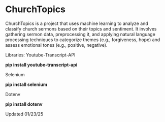 # ChurchTopics
ChurchTopics is a project that uses machine learning to analyze and classify church sermons based on their topics and sentiment. It involves gathering sermon data, preprocessing it, and applying natural language processing techniques to categorize themes (e.g., forgiveness, hope) and assess emotional tones (e.g., positive, negative).

 Libraries:
 Youtube-Transcript-API
 
 **pip install youtube-transcript-api**

 
 Selenium 

 
 **pip install selenium**

 Dotenv

 **pip install dotenv**

 Updated 01/23/25
